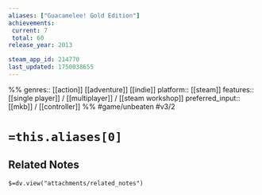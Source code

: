 ```yaml
---
aliases: ["Guacamelee! Gold Edition"]
achievements:
 current: 7
 total: 60
release_year: 2013

steam_app_id: 214770
last_updated: 1750038655
---
```

%%
genres:: [[action]] [[adventure]] [[indie]]
platform:: [[steam]]
features:: [[single player]] / [[multiplayer]] / [[steam workshop]]
preferred_input:: [[mkb]] / [[controller]]
%%
#game/unbeaten
#v3/2

# `=this.aliases[0]`
## Related Notes
`$=dv.view("attachments/related_notes")`